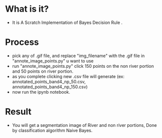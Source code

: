 # What is it?

- It is A Scratch Implementation of Bayes Decision Rule .

# Process

- pick any of .gif file, and replace "img_filename" with the .gif file in "annote_image_points.py" u want to use
- run "annote_image_points.py" click 150 points on the non river portion and 50 points on river portion.
- as you complete clicking new .csv file will generate (ex: annotated_points_band4_np_50.csv, annotated_points_band4_np_150.csv)
- now run the ipynb notebook.

# Result

- You will get a segmentation image of River and non river portions, Done by classification algorithm Naive Bayes.
